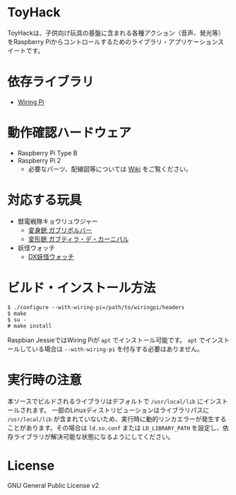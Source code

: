 ToyHack
===================

ToyHackは、子供向け玩具の基盤に含まれる各種アクション（音声、発光等）をRaspberry Piからコントロールするためのライブラリ・アプリケーションスイートです。

# 依存ライブラリ

* [Wiring Pi](http://wiringpi.com/)

# 動作確認ハードウェア

* Raspberry Pi Type B
* Raspberry Pi 2
    * 必要なパーツ、配線図等については [Wiki](https://github.com/YaSuenag/toyhack/wiki) をご覧ください。

# 対応する玩具

* 獣電戦隊キョウリュウジャー
    * [変身銃 ガブリボルバー](http://www.bandai.co.jp/catalog/item/4543112783615000.html)
    * [変形銃 ガブティラ・デ・カーニバル](http://www.bandai.co.jp/catalog/item/4543112815101000.html)
* 妖怪ウォッチ
    * [DX妖怪ウォッチ](http://yw.b-boys.jp/member/products/watch/)

# ビルド・インストール方法

```
$ ./configure --with-wiring-pi=/path/to/wiringpi/headers
$ make
$ su -
# make install
```

Raspbian JessieではWiring Piが `apt` でインストール可能です。 `apt` でインストールしている場合は `--with-wiring-pi` を付与する必要はありません。

# 実行時の注意

本ソースでビルドされるライブラリはデフォルトで `/usr/local/lib` にインストールされます。
一部のLinuxディストリビューションはライブラリパスに `/usr/local/lib` が含まれていないため、実行時に動的リンカエラーが発生することがあります。その場合は `ld.so.conf` または `LD_LIBRARY_PATH` を設定し、依存ライブラリが解決可能な状態になるようにしてください。

# License

GNU General Public License v2

